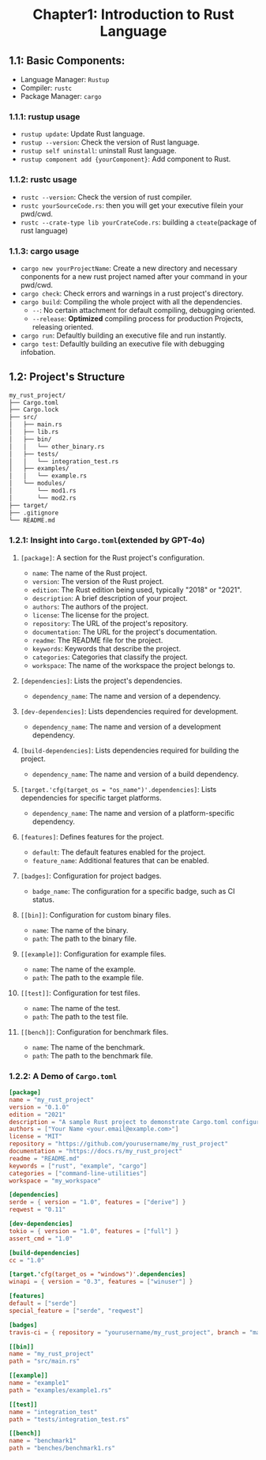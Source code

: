 # <center>Chapter1: Introduction to Rust Language 
## 1.1: Basic Components:
 - Language Manager: `Rustup`
 - Compiler: `rustc`
 - Package Manager: `cargo`
### 1.1.1: rustup usage
 - `rustup update`: Update Rust language.
 - `rustup --version`: Check the version of Rust language.
 - `rustup self uninstall`: uninstall Rust language.
 - `rustup component add {yourComponent}`: Add component to Rust.

### 1.1.2: rustc usage
 - `rustc --version`: Check the version of rust compiler.
 - `rustc yourSourceCode.rs`: then you will get your executive filein your pwd/cwd.
 - `rustc --crate-type lib yourCrateCode.rs`: building a `cteate`(package of rust language)  

### 1.1.3: cargo usage
 - `cargo new yourProjectName`: Create a new directory and necessary conponents for a new rust project named after your command in your pwd/cwd.  
 - `cargo check`: Check errors and warnings in a rust project's directory.
 - `cargo build`: Compiling the whole project with all the dependencies.
      - `--`: No certain attachment for default compiling, debugging oriented.
      - `--release`: **Optimized** compiling process for production Projects, releasing oriented.
 - `cargo run`: Defaultly building an executive file and run instantly.
 - `cargo test`: Defaultly building an executive file with debugging infobation. 


## 1.2: Project's Structure
```markdown
my_rust_project/
├── Cargo.toml
├── Cargo.lock
├── src/
│   ├── main.rs
│   ├── lib.rs
│   ├── bin/
│   │   └── other_binary.rs
│   ├── tests/
│   │   └── integration_test.rs
│   ├── examples/
│   │   └── example.rs
│   └── modules/
│       └── mod1.rs
│       └── mod2.rs
├── target/
├── .gitignore
└── README.md
```

### 1.2.1: Insight into `Cargo.toml`(extended by GPT-4o)
1. `[package]`: A section for the Rust project's configuration.
    - `name`: The name of the Rust project.
    - `version`: The version of the Rust project.
    - `edition`: The Rust edition being used, typically "2018" or "2021".
    - `description`: A brief description of your project.
    - `authors`: The authors of the project.
    - `license`: The license for the project.
    - `repository`: The URL of the project's repository.
    - `documentation`: The URL for the project's documentation.
    - `readme`: The README file for the project.
    - `keywords`: Keywords that describe the project.
    - `categories`: Categories that classify the project.
    - `workspace`: The name of the workspace the project belongs to.

2. `[dependencies]`: Lists the project's dependencies.
    - `dependency_name`: The name and version of a dependency.

3. `[dev-dependencies]`: Lists dependencies required for development.
    - `dependency_name`: The name and version of a development dependency.

4. `[build-dependencies]`: Lists dependencies required for building the project.
    - `dependency_name`: The name and version of a build dependency.

5. `[target.'cfg(target_os = "os_name")'.dependencies]`: Lists dependencies for specific target platforms.
    - `dependency_name`: The name and version of a platform-specific dependency.

6. `[features]`: Defines features for the project.
    - `default`: The default features enabled for the project.
    - `feature_name`: Additional features that can be enabled.

7. `[badges]`: Configuration for project badges.
    - `badge_name`: The configuration for a specific badge, such as CI status.

8. `[[bin]]`: Configuration for custom binary files.
    - `name`: The name of the binary.
    - `path`: The path to the binary file.

9. `[[example]]`: Configuration for example files.
    - `name`: The name of the example.
    - `path`: The path to the example file.

10. `[[test]]`: Configuration for test files.
    - `name`: The name of the test.
    - `path`: The path to the test file.

11. `[[bench]]`: Configuration for benchmark files.
    - `name`: The name of the benchmark.
    - `path`: The path to the benchmark file.  
### 1.2.2: A Demo of `Cargo.toml`
```toml
[package]
name = "my_rust_project"
version = "0.1.0"
edition = "2021"
description = "A sample Rust project to demonstrate Cargo.toml configuration."
authors = ["Your Name <your.email@example.com>"]
license = "MIT"
repository = "https://github.com/yourusername/my_rust_project"
documentation = "https://docs.rs/my_rust_project"
readme = "README.md"
keywords = ["rust", "example", "cargo"]
categories = ["command-line-utilities"]
workspace = "my_workspace"

[dependencies]
serde = { version = "1.0", features = ["derive"] }
reqwest = "0.11"

[dev-dependencies]
tokio = { version = "1.0", features = ["full"] }
assert_cmd = "1.0"

[build-dependencies]
cc = "1.0"

[target.'cfg(target_os = "windows")'.dependencies]
winapi = { version = "0.3", features = ["winuser"] }

[features]
default = ["serde"]
special_feature = ["serde", "reqwest"]

[badges]
travis-ci = { repository = "yourusername/my_rust_project", branch = "main" }

[[bin]]
name = "my_rust_project"
path = "src/main.rs"

[[example]]
name = "example1"
path = "examples/example1.rs"

[[test]]
name = "integration_test"
path = "tests/integration_test.rs"

[[bench]]
name = "benchmark1"
path = "benches/benchmark1.rs"
```
